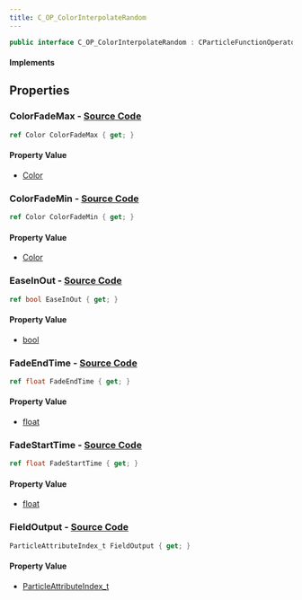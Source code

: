 ```yaml
---
title: C_OP_ColorInterpolateRandom
---
```


```csharp
public interface C_OP_ColorInterpolateRandom : CParticleFunctionOperator, CParticleFunction, ISchemaClass<CParticleFunction>, ISchemaClass<CParticleFunctionOperator>, ISchemaClass<C_OP_ColorInterpolateRandom>, ISchemaField, ISchemaClass, INativeHandle
```

#### Implements

## Properties

### **ColorFadeMax** - [Source Code](https://github.com/swiftly-solution/swiftlys2/blob/main/managed/src/SwiftlyS2.Generated/Schemas/Interfaces/C_OP_ColorInterpolateRandom.cs#L18)

```csharp
ref Color ColorFadeMax { get; }
```

#### Property Value

- [Color](/docs/api/shared/natives/color)

### **ColorFadeMin** - [Source Code](https://github.com/swiftly-solution/swiftlys2/blob/main/managed/src/SwiftlyS2.Generated/Schemas/Interfaces/C_OP_ColorInterpolateRandom.cs#L16)

```csharp
ref Color ColorFadeMin { get; }
```

#### Property Value

- [Color](/docs/api/shared/natives/color)

### **EaseInOut** - [Source Code](https://github.com/swiftly-solution/swiftlys2/blob/main/managed/src/SwiftlyS2.Generated/Schemas/Interfaces/C_OP_ColorInterpolateRandom.cs#L26)

```csharp
ref bool EaseInOut { get; }
```

#### Property Value

- [bool](https://learn.microsoft.com/dotnet/api/system.boolean)

### **FadeEndTime** - [Source Code](https://github.com/swiftly-solution/swiftlys2/blob/main/managed/src/SwiftlyS2.Generated/Schemas/Interfaces/C_OP_ColorInterpolateRandom.cs#L22)

```csharp
ref float FadeEndTime { get; }
```

#### Property Value

- [float](https://learn.microsoft.com/dotnet/api/system.single)

### **FadeStartTime** - [Source Code](https://github.com/swiftly-solution/swiftlys2/blob/main/managed/src/SwiftlyS2.Generated/Schemas/Interfaces/C_OP_ColorInterpolateRandom.cs#L20)

```csharp
ref float FadeStartTime { get; }
```

#### Property Value

- [float](https://learn.microsoft.com/dotnet/api/system.single)

### **FieldOutput** - [Source Code](https://github.com/swiftly-solution/swiftlys2/blob/main/managed/src/SwiftlyS2.Generated/Schemas/Interfaces/C_OP_ColorInterpolateRandom.cs#L24)

```csharp
ParticleAttributeIndex_t FieldOutput { get; }
```

#### Property Value

- [ParticleAttributeIndex_t](/docs/api/shared/schemadefinitions/particleattributeindex_t)

